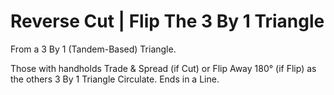 # Reverse Cut | Flip The 3 By 1 Triangle

From a 3 By 1 (Tandem-Based) Triangle.

Those with handholds Trade & Spread (if Cut) or Flip Away 180° (if Flip)
as the others 3 By 1 Triangle Circulate.
Ends in a Line.